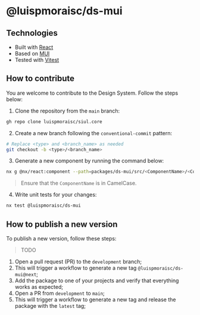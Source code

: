 # @luispmoraisc/ds-mui

## Technologies

- Built with [React](https://react.dev)
- Based on [MUI](https://mui.com/)
- Tested with [Vitest](https://vitest.dev/)

## How to contribute

You are welcome to contribute to the Design System. Follow the steps below:

1. Clone the repository from the `main` branch:

```sh
gh repo clone luispmoraisc/siul.core
```

2. Create a new branch following the `conventional-commit` pattern:

```sh
# Replace <type> and <branch_name> as needed
git checkout -b <type>/<branch_name>
```

3. Generate a new component by running the command below:

```sh
nx g @nx/react:component --path=packages/ds-mui/src/<ComponentName>/<ComponentName>
```

> Ensure that the `ComponentName` is in CamelCase.

4. Write unit tests for your changes:

```sh
nx test @luispmoraisc/ds-mui
```

## How to publish a new version

To publish a new version, follow these steps:

> TODO

1. Open a pull request (PR) to the `development` branch;
2. This will trigger a workflow to generate a new tag `@luispmoraisc/ds-mui@next`;
3. Add the package to one of your projects and verify that everything works as expected;
4. Open a PR from `development` to `main`;
5. This will trigger a workflow to generate a new tag and release the package with the `latest` tag;
